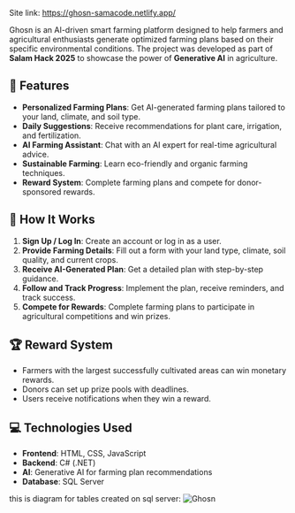 Site link: https://ghosn-samacode.netlify.app/

Ghosn is an AI-driven smart farming platform designed to help farmers and agricultural enthusiasts generate optimized farming plans based on their specific environmental conditions. The project was developed as part of **Salam Hack 2025** to showcase the power of **Generative AI** in agriculture.  

## 🚀 Features  

- **Personalized Farming Plans**: Get AI-generated farming plans tailored to your land, climate, and soil type.  
- **Daily Suggestions**: Receive recommendations for plant care, irrigation, and fertilization.  
- **AI Farming Assistant**: Chat with an AI expert for real-time agricultural advice.  
- **Sustainable Farming**: Learn eco-friendly and organic farming techniques.  
- **Reward System**: Complete farming plans and compete for donor-sponsored rewards.  

## 🎯 How It Works  

1. **Sign Up / Log In**: Create an account or log in as a user.  
2. **Provide Farming Details**: Fill out a form with your land type, climate, soil quality, and current crops.  
3. **Receive AI-Generated Plan**: Get a detailed plan with step-by-step guidance.  
4. **Follow and Track Progress**: Implement the plan, receive reminders, and track success.  
5. **Compete for Rewards**: Complete farming plans to participate in agricultural competitions and win prizes.  

## 🏆 Reward System  

- Farmers with the largest successfully cultivated areas can win monetary rewards.  
- Donors can set up prize pools with deadlines.  
- Users receive notifications when they win a reward.  

## 💻 Technologies Used  

- **Frontend**: HTML, CSS, JavaScript  
- **Backend**: C# (.NET)  
- **AI**: Generative AI for farming plan recommendations  
- **Database**: SQL Server

this is diagram for tables created on sql server:
![Ghosn](https://github.com/user-attachments/assets/38bc28aa-e711-4c44-9807-b8252f3c6acd)
